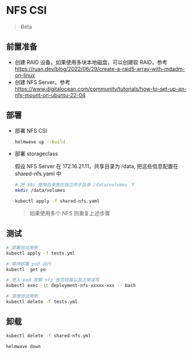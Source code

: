 # NFS CSI

> Beta

## 前置准备

- 创建 RAID 设备。如果使用多块本地磁盘，可以创建软 RAID，参考 https://ruan.dev/blog/2022/06/29/create-a-raid5-array-with-mdadm-on-linux
- 创建 NFS Server。参考 https://www.digitalocean.com/community/tutorials/how-to-set-up-an-nfs-mount-on-ubuntu-22-04

## 部署 

- 部署 NFS CSI

  ```sh
  helmwave up --build
  ```

- 部署 storageclass

  假设 NFS Server 在 172.16.21.11，共享目录为 /data, 把这些信息配置在 shared-nfs.yaml 中

  ```sh
  # 把 k8s 使用目录放在独立的子目录 /data/volumes 下
  mkdir /data/volumes

  kubectl apply -f shared-nfs.yaml
  ```

  > 如果使用多个 NFS 则重复上述步骤

## 测试

```sh
# 部署测试用例
kubectl apply -f tests.yml

# 等待部署 pod 运行
kubectl  get po

# 进入 pod 观察 nfs 是否挂载以及正常读写
kubectl exec -it deployment-nfs-xxxxx-xxx -- bash

# 清理测试用例
kubectl delete -f tests.yml
```

## 卸载

```sh
kubectl delete -f shared-nfs.yml

helmwave down
```
